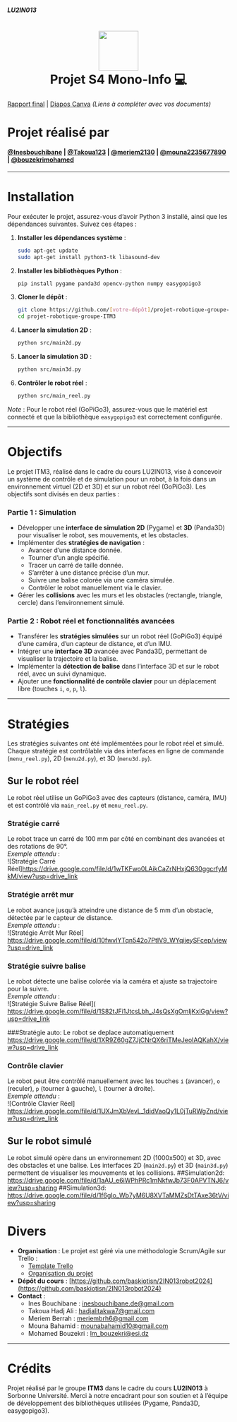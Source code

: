 ##### LU2IN013
<div align="center">
      <h1> <img src="https://d29zukiv45njce.cloudfront.net/images/poli.png" width="90px"><br/>Projet S4 Mono-Info 💻</h1>
</div>

[Rapport final](#) | [Diapos Canva](#) *(Liens à compléter avec vos documents)*

# Projet réalisé par
#### [@Inesbouchibane](https://github.com/Inesbouchibane) | [@Takoua123](https://github.com/Takoua123) | [@meriem2130](https://github.com/meriem2130) | [@mouna2235677890](https://github.com/mouna2235677890) | [@bouzekrimohamed](https://github.com/bouzekrimohamed)

---

# Installation

Pour exécuter le projet, assurez-vous d’avoir Python 3 installé, ainsi que les dépendances suivantes. Suivez ces étapes :

1. **Installer les dépendances système** :
   ```bash
   sudo apt-get update
   sudo apt-get install python3-tk libasound-dev
   ```

2. **Installer les bibliothèques Python** :
   ```bash
   pip install pygame panda3d opencv-python numpy easygopigo3
   ```

3. **Cloner le dépôt** :
   ```bash
   git clone https://github.com/[votre-dépôt]/projet-robotique-groupe-ITM3.git
   cd projet-robotique-groupe-ITM3
   ```

4. **Lancer la simulation 2D** :
   ```bash
   python src/main2d.py
   ```

5. **Lancer la simulation 3D** :
   ```bash
   python src/main3d.py
   ```

6. **Contrôler le robot réel** :
   ```bash
   python src/main_reel.py
   ```

*Note* : Pour le robot réel (GoPiGo3), assurez-vous que le matériel est connecté et que la bibliothèque `easygopigo3` est correctement configurée.

---

# Objectifs

Le projet ITM3, réalisé dans le cadre du cours LU2IN013, vise à concevoir un système de contrôle et de simulation pour un robot, à la fois dans un environnement virtuel (2D et 3D) et sur un robot réel (GoPiGo3). Les objectifs sont divisés en deux parties :

### Partie 1 : Simulation
- Développer une **interface de simulation 2D** (Pygame) et **3D** (Panda3D) pour visualiser le robot, ses mouvements, et les obstacles.
- Implémenter des **stratégies de navigation** :
  - Avancer d’une distance donnée.
  - Tourner d’un angle spécifié.
  - Tracer un carré de taille donnée.
  - S’arrêter à une distance précise d’un mur.
  - Suivre une balise colorée via une caméra simulée.
  - Contrôler le robot manuellement via le clavier.
- Gérer les **collisions** avec les murs et les obstacles (rectangle, triangle, cercle) dans l’environnement simulé.

### Partie 2 : Robot réel et fonctionnalités avancées
- Transférer les **stratégies simulées** sur un robot réel (GoPiGo3) équipé d’une caméra, d’un capteur de distance, et d’un IMU.
- Intégrer une **interface 3D** avancée avec Panda3D, permettant de visualiser la trajectoire et la balise.
- Implémenter la **détection de balise** dans l’interface 3D et sur le robot réel, avec un suivi dynamique.
- Ajouter une **fonctionnalité de contrôle clavier** pour un déplacement libre (touches `i`, `o`, `p`, `l`).

---

# Stratégies

Les stratégies suivantes ont été implémentées pour le robot réel et simulé. Chaque stratégie est contrôlable via des interfaces en ligne de commande (`menu_reel.py`), 2D (`menu2d.py`), et 3D (`menu3d.py`).

## Sur le robot réel
Le robot réel utilise un GoPiGo3 avec des capteurs (distance, caméra, IMU) et est contrôlé via `main_reel.py` et `menu_reel.py`.

### Stratégie carré
Le robot trace un carré de 100 mm par côté en combinant des avancées et des rotations de 90°.  
*Exemple attendu* :  
![Stratégie Carré Réel]https://drive.google.com/file/d/1wTKFwo0LAikCaZrNHxjQ630ggcrfyMkM/view?usp=drive_link
### Stratégie arrêt mur
Le robot avance jusqu’à atteindre une distance de 5 mm d’un obstacle, détectée par le capteur de distance.  
*Exemple attendu* :  
![Stratégie Arrêt Mur Réel] https://drive.google.com/file/d/10fwvlYTqn542o7PtIV9_WYqijeySFcep/view?usp=drive_link

### Stratégie suivre balise
Le robot détecte une balise colorée via la caméra et ajuste sa trajectoire pour la suivre.  
*Exemple attendu* :  
![Stratégie Suivre Balise Réel]( https://drive.google.com/file/d/1S82tJFi1JtcsLbh_J4sQsXgOmIjKxlGg/view?usp=drive_link

###Stratégie auto:
Le robot se deplace automatiquement 
https://drive.google.com/file/d/1XR9Z60gZ7JjCNrQX6riTMeJeoIAQKahX/view?usp=drive_link

### Contrôle clavier
Le robot peut être contrôlé manuellement avec les touches `i` (avancer), `o` (reculer), `p` (tourner à gauche), `l` (tourner à droite).  
*Exemple attendu* :  
![Contrôle Clavier Réel]
https://drive.google.com/file/d/1UXJmXbVevL_1didVaoQy1L0jTuRWgZnd/view?usp=drive_link

## Sur le robot simulé
Le robot simulé opère dans un environnement 2D (1000x500) et 3D, avec des obstacles et une balise. Les interfaces 2D (`main2d.py`) et 3D (`main3d.py`) permettent de visualiser les mouvements et les collisions.
##Simulation2d:
https://drive.google.com/file/d/1aAU_e6iWPhPRc1mNkfwJb73F0APVTNJ6/view?usp=sharing
##Simulation3d:
https://drive.google.com/file/d/1f6gIo_Wb7yM6U8XVTaMMZsDtTAxe36tV/view?usp=sharing


# Divers

- **Organisation** : Le projet est géré via une méthodologie Scrum/Agile sur Trello :
  - [Template Trello](https://trello.com/b/OjUJheXD/2i013-template)
  - [Organisation du projet](https://trello.com/b/0Cys3vIn/organisation-de-projet-robotique)
- **Dépôt du cours** : [https://github.com/baskiotisn/2IN013robot2024](https://github.com/baskiotisn/2IN013robot2024)
- **Contact** :
  - Ines Bouchibane : inesbouchibane.de@gmail.com
  - Takoua Hadj Ali : hadjalitakwa7@gmail.com
  - Meriem Berrah : meriembrh6@gmail.com
  - Mouna Bahamid : mounabahamid10@gmail.com
  - Mohamed Bouzekri : lm_bouzekri@esi.dz

---

# Crédits
Projet réalisé par le groupe **ITM3** dans le cadre du cours **LU2IN013** à Sorbonne Université. Merci à notre encadrant pour son soutien et à l’équipe de développement des bibliothèques utilisées (Pygame, Panda3D, easygopigo3).
